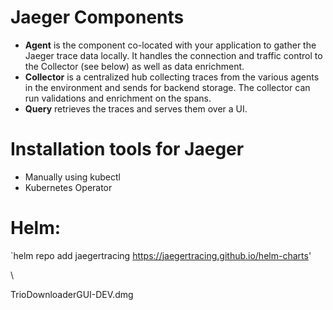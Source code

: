 # Jaeger Components
- **Agent** is the component co-located with your application to gather the Jaeger trace data locally. It handles the connection and traffic control to the Collector (see below) as well as data enrichment.
- **Collector** is a centralized hub collecting traces from the various agents in the environment and sends for backend storage. The collector can run validations and enrichment on the spans.
- **Query** retrieves the traces and serves them over a UI.

# Installation tools for Jaeger
- Manually using kubectl
- Kubernetes Operator

# Helm:
`helm repo add jaegertracing https://jaegertracing.github.io/helm-charts'

\


TrioDownloaderGUI-DEV.dmg